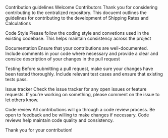 Contribution guidelines
Welcome Contributors
Thank you for considering contributing  to the centralized repository. This docuemt outlines the guidelines for contributing to the development of Shipping Rates and Calculations 

Code Style
Please follow the coding style and convetions used in the existing codebase. This helps maintain consistency across the project

Documentation
Ensure that your contributions are well-documented. Include comments in your code where necessary and provide a clear and consice description of your changes in the pull request

Testing 
Before submitting a pull request, make sure your changes have been tested thoroughly. Include relevant test cases and ensure that existing tests pass.

Issue tracker
Check the issue tracker for any open issues or feature requests. If you're working on something, please comment on the issue to let others know.

Code review
All contributions will go through a code review process. Be open to feedback and be willing to make changes if necessary. Code reviews help maintain code quality and consistency.

Thank you for your contribution!
